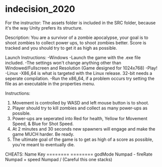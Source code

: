 # indecision_2020
For the instructor:
The assets folder is included in the SRC folder, because it's the way Unity prefers its structure.

Description: 
You are a survivor of a zombie apocalypse, your goal is to shoot zombies to collect power ups,
to shoot zombies better. Score is tracked and you should try to get it as high as possible.

Launch Instructions:
-Windows
	-Launch the game with the .exe file included. 
	-The settings won't change anything other than Windowed/Fullscreen and Resolution (Game designed for 1024x768)
	-Play!
-Linux
	-X86_64 is what is targeted with the Linux release. 32-bit needs a seperate compilation.
	-Run the x86_64, if a problem occurs try setting the file as an executable in the properties menu.

Instructions:
1. Movement is controlled by WASD and left mouse button is to shoot.
2. Player should try to kill zombies and collect as many power-ups as possible.
3. Power-ups are seperated into Red for health, Yellow for Movement Speed, & Blue for Shot Speed.
4. At 2 minutes and 30 seconds new spawners will engage and make the game MUCH harder. Be ready.
5. The ultimate goal of the game is to get as high of a score as possible, you're meant to eventually die.

CHEATS:
Name		Key
========	========
godMode		Numpad -
fireRate	Numpad +
speed		Numpad / (Careful this one stacks)
